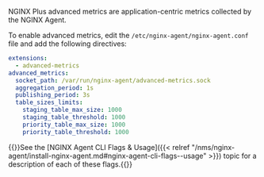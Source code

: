 NGINX Plus advanced metrics are application-centric metrics collected by the NGINX Agent.

To enable advanced metrics, edit the `/etc/nginx-agent/nginx-agent.conf` file and add the following directives:

```yaml
extensions:
  - advanced-metrics
advanced_metrics:
  socket_path: /var/run/nginx-agent/advanced-metrics.sock
  aggregation_period: 1s
  publishing_period: 3s
  table_sizes_limits:
    staging_table_max_size: 1000
    staging_table_threshold: 1000
    priority_table_max_size: 1000
    priority_table_threshold: 1000
```

{{<see-also>}}See the [NGINX Agent CLI Flags & Usage]({{< relref "/nms/nginx-agent/install-nginx-agent.md#nginx-agent-cli-flags--usage" >}}) topic for a description of each of these flags.{{</see-also>}}
